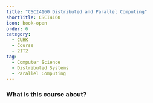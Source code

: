 ```yaml
---
title: "CSCI4160 Distributed and Parallel Computing"
shortTitle: CSCI4160
icon: book-open
order: 6
category:
  - CUHK
  - Course
  - 21T2
tag:
  - Computer Science
  - Distributed Systems
  - Parallel Computing
---
```


### What is this course about? 